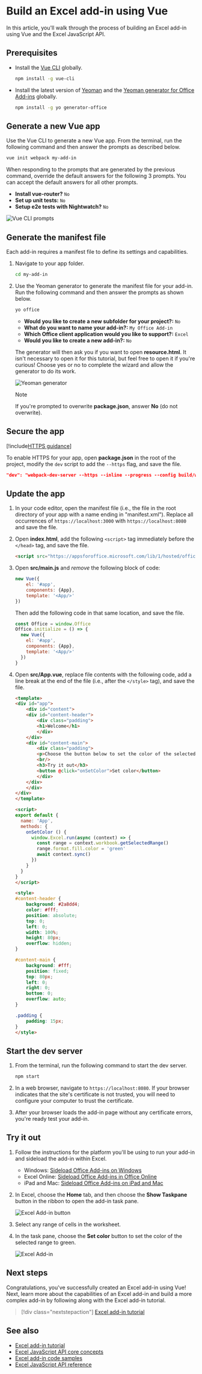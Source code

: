 # Build an Excel add-in using Vue

In this article, you'll walk through the process of building an Excel add-in using Vue and the Excel JavaScript API.

## Prerequisites

- Install the [Vue CLI](https://github.com/vuejs/vue-cli) globally.

    ```bash
    npm install -g vue-cli
    ```

- Install the latest version of [Yeoman](https://github.com/yeoman/yo) and the [Yeoman generator for Office Add-ins](https://github.com/OfficeDev/generator-office) globally.

    ```bash
    npm install -g yo generator-office
    ```

## Generate a new Vue app

Use the Vue CLI to generate a new Vue app. From the terminal, run the following command and then answer the prompts as described below.

```bash
vue init webpack my-add-in
```

When responding to the prompts that are generated by the previous command, override the default answers for the following 3 prompts. You can accept the default answers for all other prompts.

- **Install vue-router?** `No`
- **Set up unit tests:** `No`
- **Setup e2e tests with Nightwatch?** `No`

![Vue CLI prompts](../images/vue-cli-prompts.png)

## Generate the manifest file

Each add-in requires a manifest file to define its settings and capabilities.

1. Navigate to your app folder.

    ```bash
    cd my-add-in
    ```

2. Use the Yeoman generator to generate the manifest file for your add-in. Run the following command and then answer the prompts as shown below.

    ```bash
    yo office
    ```

    - **Would you like to create a new subfolder for your project?:** `No`
    - **What do you want to name your add-in?:** `My Office Add-in`
    - **Which Office client application would you like to support?:** `Excel`
    - **Would you like to create a new add-in?:** `No`

    The generator will then ask you if you want to open **resource.html**. It isn't necessary to open it for this tutorial, but feel free to open it if you're curious! Choose yes or no to complete the wizard and allow the generator to do its work.

    ![Yeoman generator](../images/yo-office.png)
    
    > [!NOTE]
    > If you're prompted to overwrite **package.json**, answer **No** (do not overwrite).

## Secure the app

[!include[HTTPS guidance](../includes/https-guidance.md)]

To enable HTTPS for your app, open **package.json** in the root of the project, modify the `dev` script to add the `--https` flag, and save the file.

```json
"dev": "webpack-dev-server --https --inline --progress --config build/webpack.dev.conf.js"
```

## Update the app

1. In your code editor, open the manifest file (i.e., the file in the root directory of your app with a name ending in "manifest.xml"). Replace all occurrences of `https://localhost:3000` with `https://localhost:8080` and save the file.

2. Open **index.html**, add the following `<script>` tag immediately before the `</head>` tag, and save the file.

    ```html
    <script src="https://appsforoffice.microsoft.com/lib/1/hosted/office.js"></script>
    ```

3. Open **src/main.js** and *remove* the following block of code:

    ```js
    new Vue({
        el: '#app',
        components: {App},
        template: '<App/>'
    })
    ```
    
    Then add the following code in that same location, and save the file. 
                                                         
    ```js
    const Office = window.Office
    Office.initialize = () => {
      new Vue({
        el: '#app',
        components: {App},
        template: '<App/>'
      })
    }
    ```

4. Open **src/App.vue**, replace file contents with the following code, add a line break at the end of the file (i.e., after the `</style>` tag), and save the file. 

    ```html
    <template>
    <div id="app">
        <div id="content">
        <div id="content-header">
            <div class="padding">
            <h1>Welcome</h1>
            </div>
        </div>
        <div id="content-main">
            <div class="padding">
            <p>Choose the button below to set the color of the selected range to green.</p>
            <br/>
            <h3>Try it out</h3>
            <button @click="onSetColor">Set color</button>
            </div>
        </div>
        </div>
    </div>
    </template>

    <script>
    export default {
      name: 'App',
      methods: {
        onSetColor () {
          window.Excel.run(async (context) => {
            const range = context.workbook.getSelectedRange()
            range.format.fill.color = 'green'
            await context.sync()
          })
        }
      }
    }
    </script>

    <style>
    #content-header {
        background: #2a8dd4;
        color: #fff;
        position: absolute;
        top: 0;
        left: 0;
        width: 100%;
        height: 80px;
        overflow: hidden;
    }

    #content-main {
        background: #fff;
        position: fixed;
        top: 80px;
        left: 0;
        right: 0;
        bottom: 0;
        overflow: auto;
    }

    .padding {
        padding: 15px;
    }
    </style>
    ```

## Start the dev server

1. From the terminal, run the following command to start the dev server.

    ```bash
    npm start
    ```

2. In a web browser, navigate to `https://localhost:8080`. If your browser indicates that the site's certificate is not trusted, you will need to configure your computer to trust the certificate. 

3. After your browser loads the add-in page without any certificate errors, you're ready test your add-in. 

## Try it out

1. Follow the instructions for the platform you'll be using to run your add-in and sideload the add-in within Excel.

    - Windows: [Sideload Office Add-ins on Windows](../testing/create-a-network-shared-folder-catalog-for-task-pane-and-content-add-ins.md)
    - Excel Online: [Sideload Office Add-ins in Office Online](../testing/sideload-office-add-ins-for-testing.md#sideload-an-office-add-in-on-office-online)
    - iPad and Mac: [Sideload Office Add-ins on iPad and Mac](../testing/sideload-an-office-add-in-on-ipad-and-mac.md)

2. In Excel, choose the **Home** tab, and then choose the **Show Taskpane** button in the ribbon to open the add-in task pane.

    ![Excel Add-in button](../images/excel-quickstart-addin-2a.png)

3. Select any range of cells in the worksheet.

4. In the task pane, choose the **Set color** button to set the color of the selected range to green.

    ![Excel Add-in](../images/excel-quickstart-addin-2c.png)

## Next steps

Congratulations, you've successfully created an Excel add-in using Vue! Next, learn more about the capabilities of an Excel add-in and build a more complex add-in by following along with the Excel add-in tutorial.

> [!div class="nextstepaction"]
> [Excel add-in tutorial](../tutorials/excel-tutorial.yml)

## See also

* [Excel add-in tutorial](../tutorials/excel-tutorial-create-table.md)
* [Excel JavaScript API core concepts](../excel/excel-add-ins-core-concepts.md)
* [Excel add-in code samples](http://dev.office.com/code-samples#?filters=excel,office%20add-ins)
* [Excel JavaScript API reference](https://dev.office.com/reference/add-ins/excel/excel-add-ins-reference-overview)